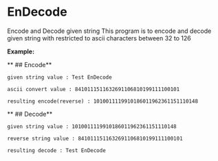 # EnDecode
Encode and Decode given string
This program is to encode and decode given string with restricted to ascii characters between 32 to 126

**Example:**

** ## Encode**

   ```given string value : Test EnDecode```
  
   ```ascii convert value : 8410111511632691106810199111100101```
  
   ```resulting encode(reverse) : 1010011119910186011962361151110148```
  
  
** ## Decode**


   ```given string value : 1010011119910186011962361151110148```
  
   ```reverse string value : 8410111511632691106810199111100101```
  
   ```resulting decode : Test EnDecode```
